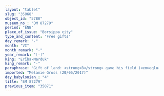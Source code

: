 ```yaml
---
layout: "tablet"
slug: "35068"
object_id: "5780"
museum_no_: "BM 87279"
period: "ENB"
place_of_issue: "Borsippa city"
type_and_content: "Free gifts"
day_remark: "-"
month: "VI"
month_remark: "-"
year_remark: "[-]"
king: "Erība-Marduk"
king_remark: "-"
paraphrase: "Gift of land: <strong>B</strong> gave his field (<em>eqlu</em>), 0;4.3 kor (162 l) arable land (<em>zēru</em>) and 4 talents? of reed (<em>qan&ucirc;</em>), which he bought from <strong>C<sub>1</sub></strong>, <strong>C<sub>2</sub></strong> and <strong><sup>f</sup>C<sub>3</sub></strong>, to his wife <strong><sup>f</sup>A</strong>. The field is located in <em>bīt Eṭerāya</em> and reaches from the royal road (<em>harrān</em> <em>&scaron;arri</em>) as far as the irrigation dike (<em>kil&acirc;ti</em>) of Til-buri. The arable land is located along the bank (<em>ma&scaron;du</em>/<em>maldu</em>, <em>ma</em>-<em>al</em>-<em>di</em>) of the Euphrates. Witnesses and the scribe. Date at the beginning of the text.<br /> <br /> <strong><sup>f</sup>A</strong> = Maqartu <strong>B</strong> = Ra&scaron;il; <strong>C<sub>1</sub></strong> = Bābilāya; <strong>C<sub>2</sub></strong> = &Scaron;ama&scaron;-bēlu-uṣur; <strong><sup>f</sup>C<sub>3</sub></strong> = Zabiti; Scribe = [&hellip;]"
imported: "Melanie Gross (20/05/2017)"
day_babylonian_: "4"
title: "BM 87279"
previous_item: "35071"
---
```

